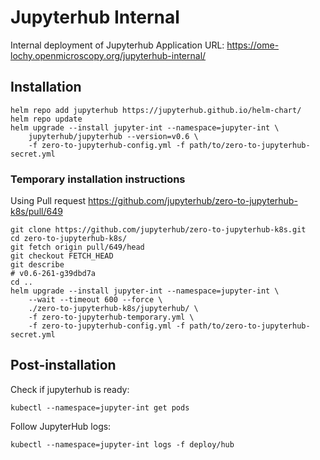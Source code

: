 # Jupyterhub Internal

Internal deployment of Jupyterhub
Application URL: https://ome-lochy.openmicroscopy.org/jupyterhub-internal/


## Installation

    helm repo add jupyterhub https://jupyterhub.github.io/helm-chart/
    helm repo update
    helm upgrade --install jupyter-int --namespace=jupyter-int \
        jupyterhub/jupyterhub --version=v0.6 \
        -f zero-to-jupyterhub-config.yml -f path/to/zero-to-jupyterhub-secret.yml


### Temporary installation instructions

Using Pull request https://github.com/jupyterhub/zero-to-jupyterhub-k8s/pull/649

    git clone https://github.com/jupyterhub/zero-to-jupyterhub-k8s.git
    cd zero-to-jupyterhub-k8s/
    git fetch origin pull/649/head
    git checkout FETCH_HEAD
    git describe
    # v0.6-261-g39dbd7a
    cd ..
    helm upgrade --install jupyter-int --namespace=jupyter-int \
        --wait --timeout 600 --force \
        ./zero-to-jupyterhub-k8s/jupyterhub/ \
        -f zero-to-jupyterhub-temporary.yml \
        -f zero-to-jupyterhub-config.yml -f path/to/zero-to-jupyterhub-secret.yml


## Post-installation

Check if jupyterhub is ready:

    kubectl --namespace=jupyter-int get pods

Follow JupyterHub logs:

    kubectl --namespace=jupyter-int logs -f deploy/hub
